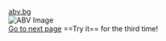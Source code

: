 [abv.bg](https://www.abv.bg)\
![ABV Image](https://www.abv.bg/i/abv-logo.svg)\
[Go to next page](somefile.html)
==Try it== for the third time!
